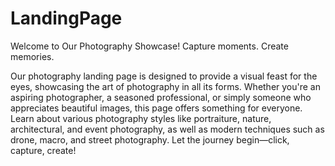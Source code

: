 # LandingPage
Welcome to Our Photography Showcase!
Capture moments. Create memories.

Our photography landing page is designed to provide a visual feast for the eyes, showcasing the art of photography in all its forms. Whether you're an aspiring photographer, a seasoned professional, or simply someone who appreciates beautiful images, this page offers something for everyone.
Learn about various photography styles like portraiture, nature, architectural, and event photography, as well as modern techniques such as drone, macro, and street photography.
Let the journey begin—click, capture, create!
